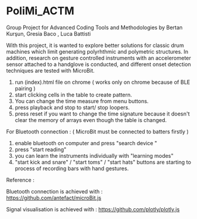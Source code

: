 # PoliMi_ACTM
Group Project for Advanced Coding Tools and Methodologies 
by Bertan Kurşun, Gresia Baco , Luca Battisti



With this project, it is wanted to explore better solutions for classic drum machines which limit generating polyrhthmic and polymetric structures. In addition, research on gesture controlled instruments with an accelerometer sensor attached to a handglove is conducted, and different onset detection techniques are tested with MicroBit. 

1. run (index).html file on chrome ( works only on chrome because of BLE pairing )
2. start clicking cells in the table to create pattern.
3. You can change the time measure from menu buttons.
4. press playback and stop to start/ stop loopers.
5. press reset if you want to change the time signature because it doesn't clear the memory of arrays even though the table is changed.

For Bluetooth connection : 
( MicroBit must be connected to batters firstly ) 
1. enable bluetooth on computer and press "search device "
2. press "start reading"
3. you can learn the instruments individually with "learning modes"
4. "start kick and snare" / "start toms" / "start hats" buttons are starting to process of recording bars with hand gestures. 







Reference : 

Bluetooth connection is achieved with : 
https://github.com/antefact/microBit.js

Signal visualisation is achieved with :
https://github.com/plotly/plotly.js

